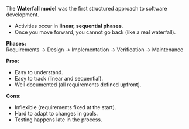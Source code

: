 The **Waterfall model** was the first structured approach to software development.
- Activities occur in **linear, sequential phases**.
- Once you move forward, you cannot go back (like a real waterfall).

**Phases:**  
Requirements → Design → Implementation → Verification → Maintenance

**Pros:**
- Easy to understand.
- Easy to track (linear and sequential).
- Well documented (all requirements defined upfront).

**Cons:**
- Inflexible (requirements fixed at the start).
- Hard to adapt to changes in goals.
- Testing happens late in the process.
